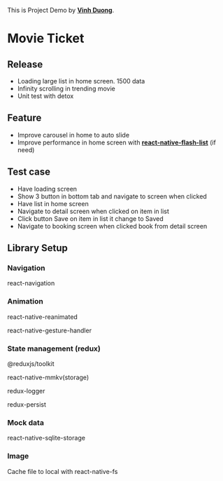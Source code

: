 This is Project Demo by [**Vinh Duong**](https://fb.me/vinhduong998).

# Movie Ticket

## Release

- Loading large list in home screen. 1500 data
- Infinity scrolling in trending movie
- Unit test with detox

## Feature

- Improve carousel in home to auto slide
- Improve performance in home screen with [**react-native-flash-list**](https://shopify.github.io/flash-list/) (if need)

## Test case

- Have loading screen
- Show 3 button in bottom tab and navigate to screen when clicked
- Have list in home screen
- Navigate to detail screen when clicked on item in list
- Click button Save on item in list it change to Saved
- Navigate to booking screen when clicked book from detail screen

## Library Setup

### Navigation
react-navigation

### Animation
react-native-reanimated

react-native-gesture-handler

### State management (redux)
@reduxjs/toolkit

react-native-mmkv(storage)

redux-logger

redux-persist

### Mock data

react-native-sqlite-storage

### Image

Cache file to local with react-native-fs

